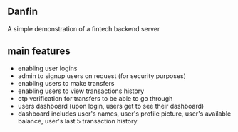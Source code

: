 ## Danfin
A simple demonstration of a fintech backend server

## main features
- enabling user logins
- admin to signup users on request (for security purposes)
- enabling users to make transfers
- enabling users to view transactions history
- otp verification for transfers to be able to go through
- users dashboard (upon login, users get to see their dashboard)
- dashboard includes user's names, user's profile picture, user's available balance, user's last 5 transaction history